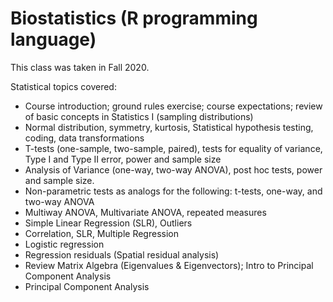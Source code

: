 # Biostatistics (R programming language)
This class was taken in Fall 2020. 

Statistical topics covered:
* Course introduction; ground rules exercise; course expectations; review of basic concepts in Statistics I (sampling distributions) 
* Normal distribution, symmetry, kurtosis, Statistical hypothesis testing, coding, data transformations 
* T-tests (one-sample, two-sample, paired), tests for equality of variance, Type I and Type II error, power and sample size
* Analysis of Variance (one-way, two-way ANOVA), post hoc tests, power and sample size.
* Non-parametric tests as analogs for the following: t-tests, one-way, and two-way ANOVA 
* Multiway ANOVA, Multivariate ANOVA, repeated measures
* Simple Linear Regression (SLR), Outliers
* Correlation, SLR, Multiple Regression
* Logistic regression
* Regression residuals (Spatial residual analysis)
* Review Matrix Algebra (Eigenvalues & Eigenvectors); Intro to Principal Component Analysis
* Principal Component Analysis 

